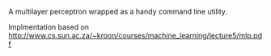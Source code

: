 A multilayer perceptron wrapped as a handy command line utility.

Implmentation based on http://www.cs.sun.ac.za/~kroon/courses/machine_learning/lecture5/mlp.pdf






